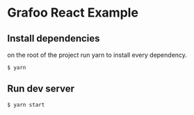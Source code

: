 # Grafoo React Example

## Install dependencies

on the root of the project run yarn to install every dependency.

```
$ yarn
```

## Run dev server

```
$ yarn start
```
